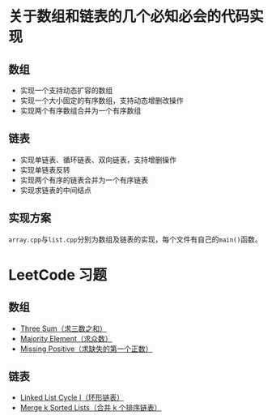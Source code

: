 # 关于数组和链表的几个必知必会的代码实现

## 数组
- 实现一个支持动态扩容的数组
- 实现一个大小固定的有序数组，支持动态增删改操作
- 实现两个有序数组合并为一个有序数组
## 链表
- 实现单链表、循环链表、双向链表，支持增删操作
- 实现单链表反转
- 实现两个有序的链表合并为一个有序链表
- 实现求链表的中间结点
## 实现方案
`array.cpp`与`list.cpp`分别为数组及链表的实现，每个文件有自己的`main()`函数。

# LeetCode 习题
## 数组
- [Three Sum（求三数之和）](https://leetcode-cn.com/problems/3sum/)
- [Majority Element（求众数）](https://leetcode-cn.com/problems/majority-element/)
- [Missing Positive（求缺失的第一个正数）](https://leetcode-cn.com/problems/first-missing-positive/)
## 链表
- [Linked List Cycle I（环形链表）](https://leetcode-cn.com/problems/linked-list-cycle/)
- [Merge k Sorted Lists（合并 k 个排序链表）](https://leetcode-cn.com/problems/merge-k-sorted-lists/)
